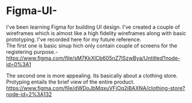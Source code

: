 # Figma-UI-
I've been learning Figma for building UI design. I've created a couple of wireframes which is almost like a high fidelity wireframes along with basic prototyping. I've recorded here for my future reference.   
The first one is basic sinup hich only contain couple of screens for the registering purpose.- https://www.figma.com/file/sM7KkXlCb605nZ7lSzwBya/Untitled?node-id=0%3A1

The second one is more appealing. Its basically about a clothing store. Protyping entails the brief view of the entire product.
https://www.figma.com/file/dWDoJbMqxuVFjOq2jBAXNA/clothing-store?node-id=2%3A132
